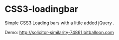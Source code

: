 # CSS3-loadingbar
Simple CSS3 Loading bars with a little added jQuery .

Demo: 
http://solicitor-similarity-74861.bitballoon.com
